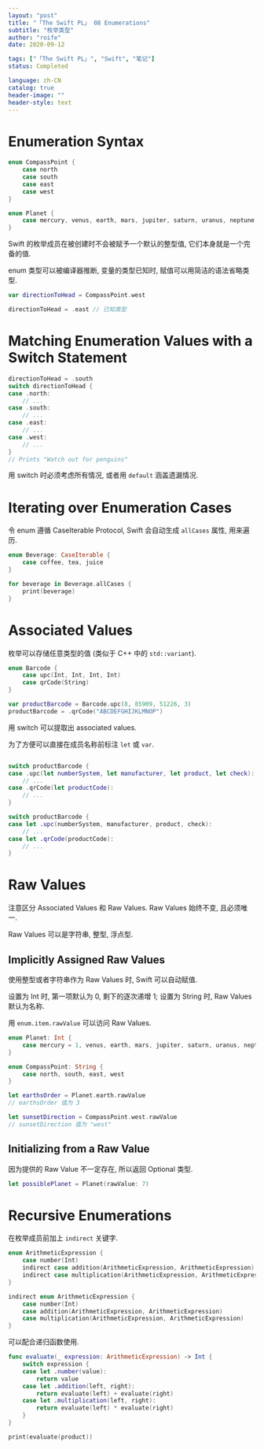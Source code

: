 ```yaml
---
layout: "post"
title: "「The Swift PL」 08 Enumerations"
subtitle: "枚举类型"
author: "roife"
date: 2020-09-12

tags: ["「The Swift PL」", "Swift", "笔记"]
status: Completed

language: zh-CN
catalog: true
header-image: ""
header-style: text
---
```


# Enumeration Syntax

```swift
enum CompassPoint {
    case north
    case south
    case east
    case west
}

enum Planet {
    case mercury, venus, earth, mars, jupiter, saturn, uranus, neptune
}
```

Swift 的枚举成员在被创建时不会被赋予一个默认的整型值, 它们本身就是一个完备的值.

enum 类型可以被编译器推断, 变量的类型已知时, 赋值可以用简洁的语法省略类型.

```swift
var directionToHead = CompassPoint.west

directionToHead = .east // 已知类型
```

# Matching Enumeration Values with a Switch Statement

```swift
directionToHead = .south
switch directionToHead {
case .north:
    // ...
case .south:
    // ...
case .east:
    // ...
case .west:
    // ...
}
// Prints "Watch out for penguins"
```

用 switch 时必须考虑所有情况, 或者用 `default` 涵盖遗漏情况.

# Iterating over Enumeration Cases

令 enum 遵循 CaseIterable Protocol, Swift 会自动生成 `allCases` 属性, 用来遍历.

```swift
enum Beverage: CaseIterable {
    case coffee, tea, juice
}

for beverage in Beverage.allCases {
    print(beverage)
}
```

# Associated Values

枚举可以存储任意类型的值 (类似于 C++ 中的 `std::variant`).

```swift
enum Barcode {
    case upc(Int, Int, Int, Int)
    case qrCode(String)
}

var productBarcode = Barcode.upc(8, 85909, 51226, 3)
productBarcode = .qrCode("ABCDEFGHIJKLMNOP")
```

用 switch 可以提取出 associated values.

为了方便可以直接在成员名称前标注 `let` 或 `var`.

```swift

switch productBarcode {
case .upc(let numberSystem, let manufacturer, let product, let check):
    // ...
case .qrCode(let productCode):
    // ...
}

switch productBarcode {
case let .upc(numberSystem, manufacturer, product, check):
    // ...
case let .qrCode(productCode):
    // ...
}
```

# Raw Values

注意区分 Associated Values 和 Raw Values. Raw Values 始终不变, 且必须唯一.

Raw Values 可以是字符串, 整型, 浮点型.

## Implicitly Assigned Raw Values

使用整型或者字符串作为 Raw Values 时, Swift 可以自动赋值.

设置为 Int 时, 第一项默认为 0, 剩下的逐次递增 1; 设置为 String 时, Raw Values 默认为名称.

用 `enum.item.rawValue` 可以访问 Raw Values.

```swift
enum Planet: Int {
    case mercury = 1, venus, earth, mars, jupiter, saturn, uranus, neptune
}

enum CompassPoint: String {
    case north, south, east, west
}

let earthsOrder = Planet.earth.rawValue
// earthsOrder 值为 3

let sunsetDirection = CompassPoint.west.rawValue
// sunsetDirection 值为 "west"
```

## Initializing from a Raw Value

因为提供的 Raw Value 不一定存在, 所以返回 Optional 类型.

```swift
let possiblePlanet = Planet(rawValue: 7)
```

# Recursive Enumerations

在枚举成员前加上 `indirect` 关键字.

```swift
enum ArithmeticExpression {
    case number(Int)
    indirect case addition(ArithmeticExpression, ArithmeticExpression)
    indirect case multiplication(ArithmeticExpression, ArithmeticExpression)
}

indirect enum ArithmeticExpression {
    case number(Int)
    case addition(ArithmeticExpression, ArithmeticExpression)
    case multiplication(ArithmeticExpression, ArithmeticExpression)
}
```

可以配合递归函数使用.

```swift
func evaluate(_ expression: ArithmeticExpression) -> Int {
    switch expression {
    case let .number(value):
        return value
    case let .addition(left, right):
        return evaluate(left) + evaluate(right)
    case let .multiplication(left, right):
        return evaluate(left) * evaluate(right)
    }
}

print(evaluate(product))
```
